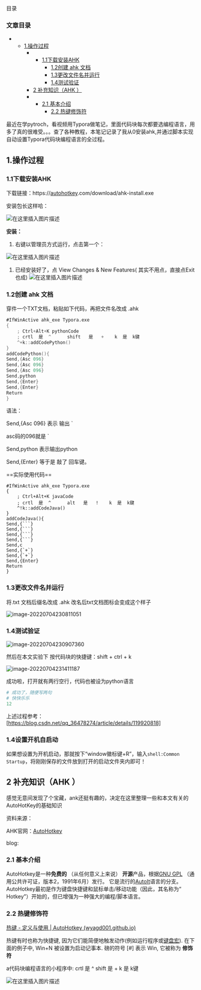 目录



### 文章目录

- - [1.操作过程](https://blog.csdn.net/qq_41642036/article/details/125610807?spm=1001.2101.3001.6650.15&utm_medium=distribute.pc_relevant.none-task-blog-2~default~CTRLIST~Rate-15-125610807-blog-119920818.235^v32^pc_relevant_default_base3&depth_1-utm_source=distribute.pc_relevant.none-task-blog-2~default~CTRLIST~Rate-15-125610807-blog-119920818.235^v32^pc_relevant_default_base3&utm_relevant_index=19#1_5)
    - - [1.1下载安装AHK](https://blog.csdn.net/qq_41642036/article/details/125610807?spm=1001.2101.3001.6650.15&utm_medium=distribute.pc_relevant.none-task-blog-2~default~CTRLIST~Rate-15-125610807-blog-119920818.235^v32^pc_relevant_default_base3&depth_1-utm_source=distribute.pc_relevant.none-task-blog-2~default~CTRLIST~Rate-15-125610807-blog-119920818.235^v32^pc_relevant_default_base3&utm_relevant_index=19#11AHK_7)
        - [1.2创建 ahk 文档](https://blog.csdn.net/qq_41642036/article/details/125610807?spm=1001.2101.3001.6650.15&utm_medium=distribute.pc_relevant.none-task-blog-2~default~CTRLIST~Rate-15-125610807-blog-119920818.235^v32^pc_relevant_default_base3&depth_1-utm_source=distribute.pc_relevant.none-task-blog-2~default~CTRLIST~Rate-15-125610807-blog-119920818.235^v32^pc_relevant_default_base3&utm_relevant_index=19#12_ahk__30)
        - [1.3更改文件名并运行](https://blog.csdn.net/qq_41642036/article/details/125610807?spm=1001.2101.3001.6650.15&utm_medium=distribute.pc_relevant.none-task-blog-2~default~CTRLIST~Rate-15-125610807-blog-119920818.235^v32^pc_relevant_default_base3&depth_1-utm_source=distribute.pc_relevant.none-task-blog-2~default~CTRLIST~Rate-15-125610807-blog-119920818.235^v32^pc_relevant_default_base3&utm_relevant_index=19#13_62)
        - [1.4测试验证](https://blog.csdn.net/qq_41642036/article/details/125610807?spm=1001.2101.3001.6650.15&utm_medium=distribute.pc_relevant.none-task-blog-2~default~CTRLIST~Rate-15-125610807-blog-119920818.235^v32^pc_relevant_default_base3&depth_1-utm_source=distribute.pc_relevant.none-task-blog-2~default~CTRLIST~Rate-15-125610807-blog-119920818.235^v32^pc_relevant_default_base3&utm_relevant_index=19#14_69)
    - [2 补充知识（AHK ）](https://blog.csdn.net/qq_41642036/article/details/125610807?spm=1001.2101.3001.6650.15&utm_medium=distribute.pc_relevant.none-task-blog-2~default~CTRLIST~Rate-15-125610807-blog-119920818.235^v32^pc_relevant_default_base3&depth_1-utm_source=distribute.pc_relevant.none-task-blog-2~default~CTRLIST~Rate-15-125610807-blog-119920818.235^v32^pc_relevant_default_base3&utm_relevant_index=19#2_AHK__88)
    - - [2.1 基本介绍](https://blog.csdn.net/qq_41642036/article/details/125610807?spm=1001.2101.3001.6650.15&utm_medium=distribute.pc_relevant.none-task-blog-2~default~CTRLIST~Rate-15-125610807-blog-119920818.235^v32^pc_relevant_default_base3&depth_1-utm_source=distribute.pc_relevant.none-task-blog-2~default~CTRLIST~Rate-15-125610807-blog-119920818.235^v32^pc_relevant_default_base3&utm_relevant_index=19#21___98)
        - [2.2 热键修饰符](https://blog.csdn.net/qq_41642036/article/details/125610807?spm=1001.2101.3001.6650.15&utm_medium=distribute.pc_relevant.none-task-blog-2~default~CTRLIST~Rate-15-125610807-blog-119920818.235^v32^pc_relevant_default_base3&depth_1-utm_source=distribute.pc_relevant.none-task-blog-2~default~CTRLIST~Rate-15-125610807-blog-119920818.235^v32^pc_relevant_default_base3&utm_relevant_index=19#22__102)

最近在学pytroch，看视频用Typora做笔记，里面代码块每次都要选编程语言，用多了真的很难受。。。查了各种教程，本笔记记录了我从0安装ahk,并通过脚本实现自动设置Typora代码块编程语言的全过程。



## 1.操作过程

### 1.1下载安装AHK

下载链接：https://[autohotkey](https://so.csdn.net/so/search?q=autohotkey&spm=1001.2101.3001.7020).com/download/ahk-install.exe

安装包长这样哈：

![在这里插入图片描述](https://img-blog.csdnimg.cn/921fd9e8117d443eb6952bb6781f0343.png)

**安装：**

1. 右键以管理员方式运行，点击第一个：

![在这里插入图片描述](https://img-blog.csdnimg.cn/2bf2f54fee8e4e7eb68b03598c2d8846.png)

1. 已经安装好了，点 View Changes & New Features( 其实不用点，直接点Exit也成)
    ![在这里插入图片描述](https://img-blog.csdnimg.cn/ddd2cfbd93964933b715e6fbeacc0555.png)

### 1.2创建 ahk 文档

穿件一个TXT文档，粘贴如下代码，再把文件名改成 .ahk

```v
#IfWinActive ahk_exe Typora.exe
{
    ; Ctrl+Alt+K pythonCode    
    ; crtl  是  ^      shift   是   +    k  是  k键
    ^+k::addCodePython()
}
addCodePython(){
Send,{Asc 096}
Send,{Asc 096}
Send,{Asc 096}
Send,python
Send,{Enter}
Send,{Enter}
Return
}

```

语法：

Send,{Asc 096} 表示 输出 `

asc码的096就是 `

Send,python 表示输出python

Send,{Enter} 等于是 敲了 回车键。

==实际使用代码==

```
#IfWinActive ahk_exe Typora.exe
{
    ; Ctrl+Alt+K javaCode    
    ; crtl  是  ^      alt   是   !    k  是  k键
    ^!k::addCodeJava()
}
addCodeJava(){
Send,{```}
Send,{```}
Send,{```}
Send,{```}
Send,c
Send,{`+`}
Send,{`+`}
Send,{Enter}
Return
}
```



### 1.3更改文件名并运行

将.txt 文档后缀名改成 .ahk
改名后txt文档图标会变成这个样子

![image-20220704230811051](https://img-blog.csdnimg.cn/img_convert/8825f0036be66fd05a81822d7e459d12.png)

### 1.4测试验证

![image-20220704230907360](https://img-blog.csdnimg.cn/img_convert/02fde5213921c337042fd1cdb81dd2b0.png)

然后在本文实验下 按代码块的快捷键：shift + ctrl + k

![image-20220704231411187](https://img-blog.csdnimg.cn/img_convert/37cf65444dbe2dc85690188f12aabea6.png)

成功啦，打开就有两行空行，代码也被设为python语言

```python
# 成功了，随便写两句
# 快快乐乐
12
```

上述过程参考：[https://blog.csdn.net/qq_36478274/article/details/119920818]

### 1.4设置开机自启动

如果想设置为开机启动，那就按下“window徽标键+R”，输入`shell:Common Startup`，将刚刚保存的文件放到打开的启动文件夹内即可！

## 2 补充知识（AHK ）

感觉无意间发现了个宝藏，ank还挺有趣的，决定在这里整理一些和本文有关的AutoHotKey的基础知识

资料来源：

AHK官网：[AutoHotkey](https://www.autohotkey.com/)

blog:

### 2.1 基本介绍

AutoHotkey是一种**免费的** （从任何意义上来说） **开源**产品，根据[GNU GPL](https://www.autohotkey.com/docs/license.htm) （通用公共许可证，版本2，1991年6月）发行。 它是流行的[AutoIt](https://www.autoitscript.com/site/autoit/)语言的分支。 AutoHotkey最初是作为键盘快捷键和鼠标单击/移动功能（因此，其名称为“ Hotkey”）开始的，但已增强为一种强大的编程/脚本语言。

### 2.2 热键修饰符

[热键 - 定义与使用 | AutoHotkey (wyagd001.github.io)](https://wyagd001.github.io/zh-cn/docs/Hotkeys.htm)

热键有时也称为快捷键, 因为它们能简便地触发动作(例如运行程序或[键盘宏](https://wyagd001.github.io/zh-cn/docs/misc/Macros.htm)). 在下面的例子中, Win+N 被设置为启动记事本. 磅的符号 [#] 表示 Win, 它被称为 **修饰符**

a代码块编程语言的小程序中: crtl 是 ^ shift 是 + k 是 k键

![在这里插入图片描述](https://img-blog.csdnimg.cn/8aed1cf00ff84fed98343e639fa8a747.png)